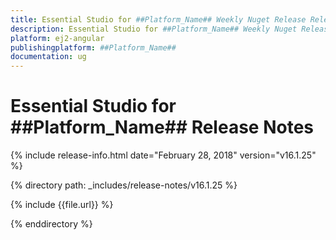 ```yaml
---
title: Essential Studio for ##Platform_Name## Weekly Nuget Release Release Notes  
description: Essential Studio for ##Platform_Name## Weekly Nuget Release Release Notes  
platform: ej2-angular
publishingplatform: ##Platform_Name##
documentation: ug
---
```


# Essential Studio for  ##Platform_Name##  Release Notes  

{% include release-info.html date="February 28, 2018"  version="v16.1.25" %} 

{% directory path: _includes/release-notes/v16.1.25 %}

{% include {{file.url}} %}

{% enddirectory %}


